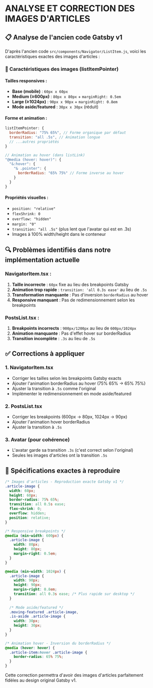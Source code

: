 # ANALYSE ET CORRECTION DES IMAGES D'ARTICLES

## 📋 Analyse de l'ancien code Gatsby v1

D'après l'ancien code `src/components/Navigator/ListItem.js`, voici les caractéristiques exactes des images d'articles :

### 🎯 Caractéristiques des images (listItemPointer)

#### Tailles responsives :
- **Base (mobile)** : `60px x 60px`
- **Medium (≥600px)** : `80px x 80px` + `marginRight: 0.5em`  
- **Large (≥1024px)** : `90px x 90px` + `marginRight: 0.8em`
- **Mode aside/featured** : `30px x 30px` (réduit)

#### Forme et animation :
```javascript
listItemPointer: {
  borderRadius: "75% 65%", // Forme organique par défaut
  transition: "all .5s", // Animation longue
  // ...autres propriétés
}

// Animation au hover (dans listLink)
"@media (hover: hover)": {
  "&:hover": {
    "& .pointer": {
      borderRadius: "65% 75%" // Forme inverse au hover
    }
  }
}
```

#### Propriétés visuelles :
- `position: "relative"`
- `flexShrink: 0`
- `overflow: "hidden"`
- `margin: "0"`
- `transition: "all .5s"` (plus lent que l'avatar qui est en .3s)
- Images à 100% width/height dans le conteneur

## 🔍 Problèmes identifiés dans notre implémentation actuelle

### NavigatorItem.tsx :
1. **Taille incorrecte** : `60px` fixe au lieu des breakpoints Gatsby
2. **Animation trop rapide** : `transition: 'all 0.3s ease'` au lieu de `.5s`
3. **Transformation manquante** : Pas d'inversion `borderRadius` au hover
4. **Responsive manquant** : Pas de redimensionnement selon les breakpoints

### PostsList.tsx :
1. **Breakpoints incorrects** : `900px/1200px` au lieu de `600px/1024px` 
2. **Animation manquante** : Pas d'effet hover sur borderRadius
3. **Transition incomplète** : `.3s` au lieu de `.5s`

## ✅ Corrections à appliquer

### 1. NavigatorItem.tsx
- Corriger les tailles selon les breakpoints Gatsby exacts
- Ajouter l'animation borderRadius au hover (75% 65% → 65% 75%)
- Ajuster la transition à `.5s` comme l'original
- Implémenter le redimensionnement en mode aside/featured

### 2. PostsList.tsx  
- Corriger les breakpoints (600px → 80px, 1024px → 90px)
- Ajouter l'animation hover borderRadius
- Ajuster la transition à `.5s`

### 3. Avatar (pour cohérence)
- L'avatar garde sa transition `.3s` (c'est correct selon l'original)
- Seules les images d'articles ont la transition `.5s`

## 🎨 Spécifications exactes à reproduire

```css
/* Images d'articles - Reproduction exacte Gatsby v1 */
.article-image {
  width: 60px;
  height: 60px;
  border-radius: 75% 65%;
  transition: all 0.5s ease;
  flex-shrink: 0;
  overflow: hidden;
  position: relative;
}

/* Responsive breakpoints */
@media (min-width: 600px) {
  .article-image {
    width: 80px;
    height: 80px;
    margin-right: 0.5em;
  }
}

@media (min-width: 1024px) {
  .article-image {
    width: 90px;
    height: 90px;
    margin-right: 0.8em;
    transition: all 0.3s ease; /* Plus rapide sur desktop */
  }
  
  /* Mode aside/featured */
  .moving-featured .article-image,
  .is-aside .article-image {
    width: 30px;
    height: 30px;
  }
}

/* Animation hover - Inversion du borderRadius */
@media (hover: hover) {
  .article-item:hover .article-image {
    border-radius: 65% 75%;
  }
}
```

Cette correction permettra d'avoir des images d'articles parfaitement fidèles au design original Gatsby v1.
